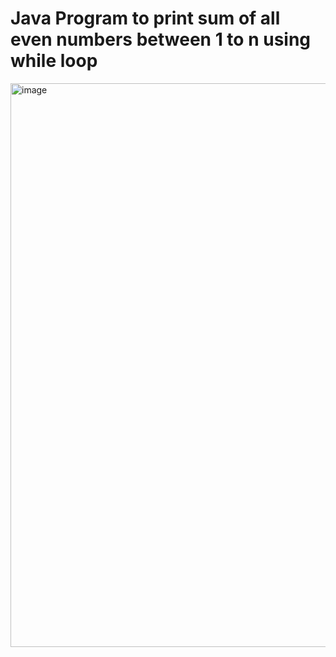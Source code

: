 # Java Program to print sum of all even numbers between 1 to n using while loop

<img width="1755" height="902" alt="image" src="https://github.com/user-attachments/assets/82a7c52d-a2a8-41b7-8141-7bd0d9d779aa" />
